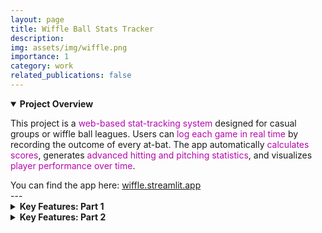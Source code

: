 ```yaml
---
layout: page
title: Wiffle Ball Stats Tracker
description: 
img: assets/img/wiffle.png
importance: 1
category: work
related_publications: false
---
```


<details open>
  <summary><strong>Project Overview</strong></summary>
  <p>This project is a <span style="color:#b509ac;">web-based stat-tracking system</span> designed for casual groups or wiffle ball leagues. Users can <span style="color:#b509ac;">log each game in real time</span> by recording the outcome of every at-bat. The app automatically <span style="color:#b509ac;">calculates scores</span>, generates <span style="color:#b509ac;">advanced hitting and pitching statistics</span>, and visualizes <span style="color:#b509ac;">player performance over time</span>.</p> You can find the app here: <a href="https://wiffle.streamlit.app" target="_blank">wiffle.streamlit.app</a> 
</details>
---
<details>
  <summary><strong>Key Features: Part 1</strong></summary>
  <div class="row">
    <div class="col-sm mt-3 mt-md-0 text-center">
      <a href="https://wiffle.streamlit.app/" target="_blank">
        {% include figure.liquid loading="eager" path="assets/img/newgame690.png" title="New Game Interface" class="img-fluid rounded z-depth-1" %}
      </a>
      <div class="caption mt-2">
        <span style="color: #b509ac;">New Game Interface</span> – Create games, assign teams, and input plays via a user-friendly form.
      </div>
    </div>
    <div class="col-sm mt-3 mt-md-0 text-center">
      <a href="https://wiffle.streamlit.app/Visualizations" target="_blank">
        {% include figure.liquid loading="eager" path="assets/img/datavisualizations690.png" title="Data Visualization" class="img-fluid rounded z-depth-1" %}
      </a>
      <div class="caption mt-2">
        <span style="color: #b509ac;">Data Visualization</span> – Live graphs and figures for performance comparisons.
      </div>
    </div> 
    <div class="col-sm mt-3 mt-md-0 text-center">
      <a href="https://wiffle.streamlit.app/Standings" target="_blank">
        {% include figure.liquid loading="eager" path="assets/img/leaguestandings690.png" title="League Standings" class="img-fluid rounded z-depth-1" %}
      </a>
      <div class="caption mt-2">
        <span style="color: #b509ac;">League Standings</span> – Live leaderboards by hitting and pitching metrics.
      </div>
    </div>
  </div>
</details>

<details>
  <summary><strong>Key Features: Part 2</strong></summary>
  <div class="row">
    <div class="col-sm mt-3 mt-md-0 text-center">
      <a href="https://wiffle.streamlit.app/Player_Matchups" target="_blank">
        {% include figure.liquid loading="eager" path="assets/img/playermatchups.png" title="Player Matchups" class="img-fluid rounded z-depth-1" %}
      </a>
      <div class="caption mt-2">
        <span style="color: #b509ac;">Player Matchups</span> – Compare head-to-head player stats with detailed breakdowns.
      </div>
    </div>
    <div class="col-sm mt-3 mt-md-0 text-center">
      <a href="https://wiffle.streamlit.app/Player_Dashboard" target="_blank">
        {% include figure.liquid loading="eager" path="assets/img/playerprofiles.png" title="Player Profiles" class="img-fluid rounded z-depth-1" %}
      </a>
      <div class="caption mt-2">
        <span style="color: #b509ac;">Player Profiles</span> – Career and per-game stats for batting and pitching.
      </div>
    </div>
    <div class="col-sm mt-3 mt-md-0 text-center">
      <a href="https://wiffle.streamlit.app/Game_Log" target="_blank">
        {% include figure.liquid loading="eager" path="assets/img/matchhistory.png" title="Match History Log" class="img-fluid rounded z-depth-1" %}
      </a>
      <div class="caption mt-2">
        <span style="color: #b509ac;">Match History Log</span> – View historical games, team compositions, and scores.
      </div>
    </div>
  </div>
</details>